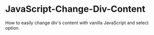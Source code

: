 # JavaScript-Change-Div-Content
How to easily change div's content with vanilla JavaScript and select option.
